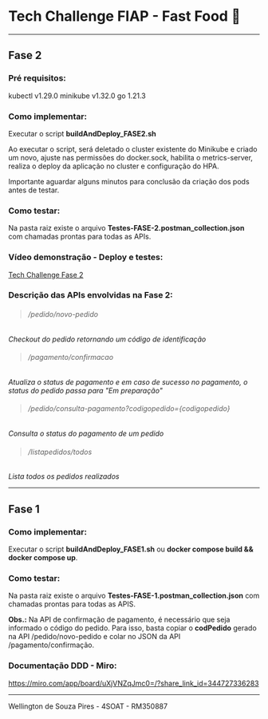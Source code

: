 # Tech Challenge FIAP - Fast Food :hamburger:

---

## Fase 2

### Pré requisitos:
kubectl v1.29.0
minikube v1.32.0
go 1.21.3

### Como implementar:
Executar o script **buildAndDeploy_FASE2.sh**

Ao executar o script, será deletado o cluster existente do Minikube e criado um novo, ajuste nas permissões do docker.sock, habilita o metrics-server, realiza o deploy da aplicação no cluster e configuração do HPA.

Importante aguardar alguns minutos para conclusão da criação dos pods antes de testar.

### Como testar:
Na pasta raiz existe o arquivo **Testes-FASE-2.postman_collection.json** com chamadas prontas para todas as APIs.

### Vídeo demonstração - Deploy e testes:
[Tech Challenge Fase 2](https://youtu.be/3eS7t2aHkI4)

### Descrição das APIs envolvidas na Fase 2:

>###### /pedido/novo-pedido
_Checkout do pedido retornando um código de identificação_

>###### /pagamento/confirmacao
_Atualiza o status de pagamento e em caso de sucesso no pagamento, o status do pedido passa para "Em preparação"_

>###### /pedido/consulta-pagamento?codigopedido={codigopedido}
_Consulta o status do pagamento de um pedido_

>###### /listapedidos/todos
_Lista todos os pedidos realizados_

---

## Fase 1

### Como implementar:
Executar o script **buildAndDeploy_FASE1.sh** ou **docker compose build && docker compose up**.

### Como testar:
Na pasta raiz existe o arquivo **Testes-FASE-1.postman_collection.json** com chamadas prontas para todas as APIS.

**Obs.:** Na API de confirmação de pagamento, é necessário que seja informado o código do pedido. Para isso, basta copiar o **codPedido** gerado na API /pedido/novo-pedido e colar no JSON da API /pagamento/confirmação.

### Documentação DDD - Miro:
https://miro.com/app/board/uXjVNZqJmc0=/?share_link_id=344727336283

---

Wellington de Souza Pires - 4SOAT - RM350887
